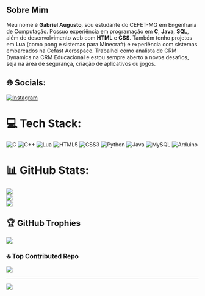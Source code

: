 

## Sobre Mim
Meu nome é **Gabriel Augusto**, sou estudante do CEFET-MG em Engenharia de Computação. Possuo experiência em programação em **C**, **Java**, **SQL**, além de desenvolvimento web com **HTML** e **CSS**. Também tenho projetos em **Lua** (como pong e sistemas para Minecraft) e experiência com sistemas embarcados na Cefast Aerospace. Trabalhei como analista de CRM Dynamics na CRM Educacional e estou sempre aberto a novos desafios, seja na área de segurança, criação de aplicativos ou jogos.


## 🌐 Socials:
[![Instagram](https://img.shields.io/badge/Instagram-%23E4405F.svg?logo=Instagram&logoColor=white)](https://instagram.com/gabriel_lm10011) 

# 💻 Tech Stack:
![C](https://img.shields.io/badge/c-%2300599C.svg?style=for-the-badge&logo=c&logoColor=white) ![C++](https://img.shields.io/badge/c++-%2300599C.svg?style=for-the-badge&logo=c%2B%2B&logoColor=white) ![Lua](https://img.shields.io/badge/lua-%232C2D72.svg?style=for-the-badge&logo=lua&logoColor=white) ![HTML5](https://img.shields.io/badge/html5-%23E34F26.svg?style=for-the-badge&logo=html5&logoColor=white) ![CSS3](https://img.shields.io/badge/css3-%231572B6.svg?style=for-the-badge&logo=css3&logoColor=white) ![Python](https://img.shields.io/badge/python-3670A0?style=for-the-badge&logo=python&logoColor=ffdd54) ![Java](https://img.shields.io/badge/java-%23ED8B00.svg?style=for-the-badge&logo=openjdk&logoColor=white) ![MySQL](https://img.shields.io/badge/mysql-4479A1.svg?style=for-the-badge&logo=mysql&logoColor=white) ![Arduino](https://img.shields.io/badge/-Arduino-00979D?style=for-the-badge&logo=Arduino&logoColor=white)
# 📊 GitHub Stats:
![](https://github-readme-stats.vercel.app/api?username=Gabitil&theme=dark&hide_border=false&include_all_commits=false&count_private=false)<br/>
![](https://nirzak-streak-stats.vercel.app/?user=Gabitil&theme=dark&hide_border=false)<br/>
![](https://github-readme-stats.vercel.app/api/top-langs/?username=Gabitil&theme=dark&hide_border=false&include_all_commits=false&count_private=false&layout=compact)

## 🏆 GitHub Trophies
![](https://github-profile-trophy.vercel.app/?username=Gabitil&theme=radical&no-frame=false&no-bg=true&margin-w=4)

### 🔝 Top Contributed Repo
![](https://github-contributor-stats.vercel.app/api?username=Gabitil&limit=5&theme=dark&combine_all_yearly_contributions=true)

---
[![](https://visitcount.itsvg.in/api?id=Gabitil&icon=0&color=0)](https://visitcount.itsvg.in)

<!-- Proudly created with GPRM ( https://gprm.itsvg.in ) -->
